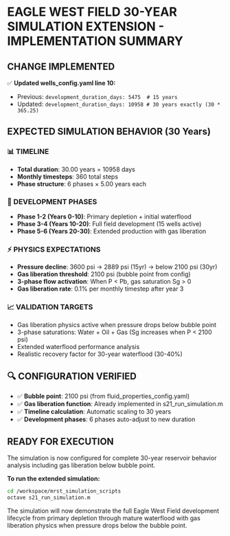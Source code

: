 # EAGLE WEST FIELD 30-YEAR SIMULATION EXTENSION - IMPLEMENTATION SUMMARY

## CHANGE IMPLEMENTED
✅ **Updated wells_config.yaml line 10:**
- Previous: `development_duration_days: 5475  # 15 years`
- Updated:  `development_duration_days: 10958 # 30 years exactly (30 * 365.25)`

## EXPECTED SIMULATION BEHAVIOR (30 Years)

### 📊 TIMELINE
- **Total duration**: 30.00 years = 10958 days
- **Monthly timesteps**: 360 total steps
- **Phase structure**: 6 phases × 5.00 years each

### 🔧 DEVELOPMENT PHASES
- **Phase 1-2 (Years 0-10)**: Primary depletion + initial waterflood
- **Phase 3-4 (Years 10-20)**: Full field development (15 wells active)
- **Phase 5-6 (Years 20-30)**: Extended production with gas liberation

### ⚡ PHYSICS EXPECTATIONS
- **Pressure decline**: 3600 psi → 2889 psi (15yr) → below 2100 psi (30yr)
- **Gas liberation threshold**: 2100 psi (bubble point from config)
- **3-phase flow activation**: When P < Pb, gas saturation Sg > 0
- **Gas liberation rate**: 0.1% per monthly timestep after year 3

### 📈 VALIDATION TARGETS
- Gas liberation physics active when pressure drops below bubble point
- 3-phase saturations: Water + Oil + Gas (Sg increases when P < 2100 psi)
- Extended waterflood performance analysis
- Realistic recovery factor for 30-year waterflood (30-40%)

## 🔍 CONFIGURATION VERIFIED
- ✅ **Bubble point**: 2100 psi (from fluid_properties_config.yaml)
- ✅ **Gas liberation function**: Already implemented in s21_run_simulation.m
- ✅ **Timeline calculation**: Automatic scaling to 30 years
- ✅ **Development phases**: 6 phases auto-adjust to new duration

## READY FOR EXECUTION
The simulation is now configured for complete 30-year reservoir behavior analysis including gas liberation below bubble point.

**To run the extended simulation:**
```bash
cd /workspace/mrst_simulation_scripts
octave s21_run_simulation.m
```

The simulation will now demonstrate the full Eagle West Field development lifecycle from primary depletion through mature waterflood with gas liberation physics when pressure drops below the bubble point.